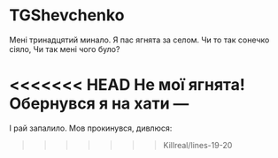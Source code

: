 # TGShevchenko

Мені тринадцятий минало.
Я пас ягнята за селом.
Чи то так сонечко сіяло,
Чи так мені чого було?

<<<<<<< HEAD
Не мої ягнята!
Обернувся я на хати —
=======
І рай запалило.
Мов прокинувся, дивлюся:
>>>>>>> Killreal/lines-19-20
